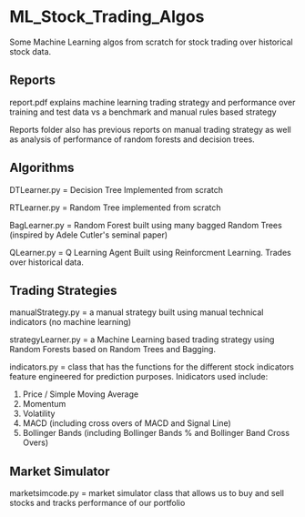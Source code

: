 # ML_Stock_Trading_Algos
Some Machine Learning algos from scratch for stock trading over historical stock data. 

## Reports
report.pdf explains machine learning trading strategy and performance over training and test data vs a benchmark and manual rules based strategy

Reports folder also has previous reports on manual trading strategy as well as analysis of performance of random forests and decision trees.

## Algorithms

DTLearner.py = Decision Tree Implemented from scratch

RTLearner.py = Random Tree implemented from scratch

BagLearner.py = Random Forest built using many bagged Random Trees (inspired by Adele Cutler's seminal paper)

QLearner.py = Q Learning Agent Built using Reinforcment Learning. Trades over historical data.

## Trading Strategies
manualStrategy.py = a manual strategy built using manual technical indicators (no machine learning)

strategyLearner.py = a Machine Learning based trading strategy using Random Forests based on Random Trees and Bagging.

indicators.py = class that has the functions for the different stock indicators feature engineered for prediction purposes. Inidicators used include:

  1) Price / Simple Moving Average
  2) Momentum
  3) Volatility
  4) MACD (including cross overs of MACD and Signal Line)
  5) Bollinger Bands (including Bollinger Bands % and Bollinger Band Cross Overs)

## Market Simulator
marketsimcode.py = market simulator class that allows us to buy and sell stocks and tracks performance of our portfolio

